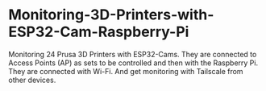 # Monitoring-3D-Printers-with-ESP32-Cam-Raspberry-Pi
Monitoring 24 Prusa 3D Printers with ESP32-Cams. They are connected to Access Points (AP) as sets to be controlled and then with the Raspberry Pi. They are connected with Wi-Fi. And get monitoring with Tailscale from other devices.
